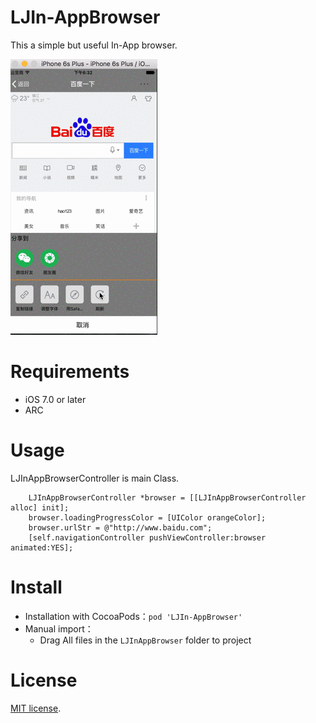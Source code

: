# LJIn-AppBrowser

This a simple but useful In-App browser.

![image](https://github.com/longjianjiang/LJIn-AppBrowser/blob/master/demo.gif) 

# Requirements
- iOS 7.0 or later
- ARC

# Usage
LJInAppBrowserController is main Class.
```objc
    LJInAppBrowserController *browser = [[LJInAppBrowserController alloc] init];
    browser.loadingProgressColor = [UIColor orangeColor];
    browser.urlStr = @"http://www.baidu.com";
    [self.navigationController pushViewController:browser animated:YES];
```

# Install
* Installation with CocoaPods：`pod 'LJIn-AppBrowser'`
* Manual import：
    * Drag All files in the `LJInAppBrowser` folder to project

# License
[Apache]: http://www.apache.org/licenses/LICENSE-2.0
[MIT]: http://www.opensource.org/licenses/mit-license.php
[GPL]: http://www.gnu.org/licenses/gpl.html
[BSD]: http://opensource.org/licenses/bsd-license.php
[MIT license][MIT].
